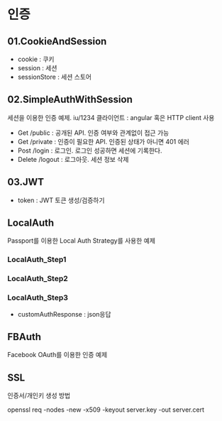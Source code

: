 # 인증

## 01.CookieAndSession

- cookie : 쿠키
- session : 세션 
- sessionStore : 세션 스토어

## 02.SimpleAuthWithSession

세션을 이용한 인증 예제. iu/1234
클라이언트 : angular 혹은 HTTP client 사용

- Get /public : 공개된 API. 인증 여부와 관계없이 접근 가능
- Get /private : 인증이 필요한 API. 인증된 상태가 아니면 401 에러
- Post /login : 로그인. 로그인 성공하면 세션에 기록한다.
- Delete /logout : 로그아웃. 세션 정보 삭제

## 03.JWT

- token : JWT 토큰 생성/검증하기

## LocalAuth
Passport를 이용한 Local Auth Strategy를 사용한 예제

### LocalAuth_Step1
### LocalAuth_Step2
### LocalAuth_Step3

- customAuthResponse : json응답

## FBAuth
Facebook OAuth를 이용한 인증 예제


## SSL

인증서/개인키 생성 방법

openssl req -nodes -new -x509 -keyout server.key -out server.cert